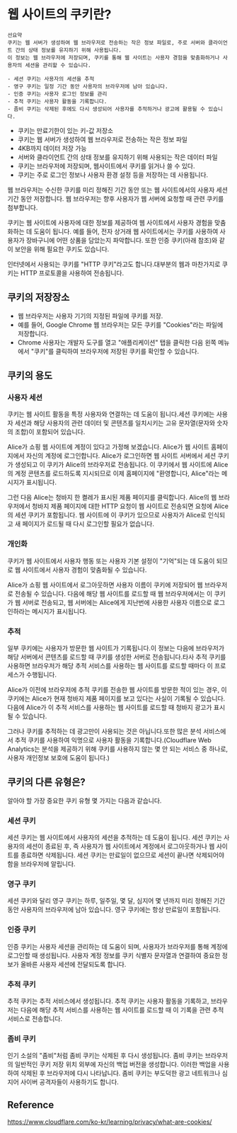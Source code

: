# 웹 사이트의 쿠키란?

```
선요약
쿠키는 웹 서버가 생성하여 웹 브라우저로 전송하는 작은 정보 파일로, 주로 서버와 클라이언트 간의 상태 정보를 유지하기 위해 사용됩니다. 
이 정보는 웹 브라우저에 저장되며, 쿠키를 통해 웹 사이트는 사용자 경험을 맞춤화하거나 사용자의 세션을 관리할 수 있습니다. 

- 세션 쿠키는 사용자의 세션을 추적 
- 영구 쿠키는 일정 기간 동안 사용자의 브라우저에 남아 있습니다. 
- 인증 쿠키는 사용자 로그인 정보를 관리
- 추적 쿠키는 사용자 활동을 기록합니다. 
- 좀비 쿠키는 삭제된 후에도 다시 생성되어 사용자를 추적하거나 광고에 활용될 수 있습니다.

```
- 쿠키는 만료기한이 있는 키-값 저장소 
- 쿠키는 웹 서버가 생성하여 웹 브라우저로 전송하는 작은 정보 파일
- 4KB까지 데이터 저장 가능
- 서버와 클라이언트 간의 상태 정보를 유지하기 위해 사용되는 작은 데이터 파일
- 쿠키는 브라우저에 저장되며, 웹사이트에서 쿠키를 읽거나 쓸 수 있다.
- 쿠키는 주로 로그인 정보나 사용자 환경 설정 등을 저장하는 데 사용됩니다.

 웹 브라우저는 수신한 쿠키를 미리 정해진 기간 동안 또는 웹 사이트에서의 사용자 세션 기간 동안 저장합니다. 웹 브라우저는 향후 사용자가 웹 서버에 요청할 때 관련 쿠키를 첨부합니다.

쿠키는 웹 사이트에 사용자에 대한 정보를 제공하여 웹 사이트에서 사용자 경험을 맞춤화하는 데 도움이 됩니다. 예를 들어, 전자 상거래 웹 사이트에서는 쿠키를 사용하여 사용자가 장바구니에 어떤 상품을 담았는지 파악합니다. 또한 인증 쿠키(아래 참조)와 같이 보안을 위해 필요한 쿠키도 있습니다.

인터넷에서 사용되는 쿠키를 "HTTP 쿠키"라고도 합니다.대부분의 웹과 마찬가지로 쿠키는 HTTP 프로토콜을 사용하여 전송됩니다.

## 쿠키의 저장장소
- 웹 브라우저는 사용자 기기의 지정된 파일에 쿠키를 저장.
- 예를 들어, Google Chrome 웹 브라우저는 모든 쿠키를 "Cookies"라는 파일에 저장합니다.
- Chrome 사용자는 개발자 도구를 열고 "애플리케이션" 탭을 클릭한 다음 왼쪽 메뉴에서 "쿠키"를 클릭하여 브라우저에 저장된 쿠키를 확인할 수 있습니다.

## 쿠키의 용도
### 사용자 세션
 쿠키는 웹 사이트 활동을 특정 사용자와 연결하는 데 도움이 됩니다.세션 쿠키에는 사용자 세션과 해당 사용자의 관련 데이터 및 콘텐츠를 일치시키는 고유 문자열(문자와 숫자의 조합)이 포함되어 있습니다.

Alice가 쇼핑 웹 사이트에 계정이 있다고 가정해 보겠습니다. Alice가 웹 사이트 홈페이지에서 자신의 계정에 로그인합니다. Alice가 로그인하면 웹 사이트 서버에서 세션 쿠키가 생성되고 이 쿠키가 Alice의 브라우저로 전송됩니다. 이 쿠키에서 웹 사이트에 Alice의 계정 콘텐츠를 로드하도록 지시되므로 이제 홈페이지에 "환영합니다, Alice"라는 메시지가 표시됩니다.

그런 다음 Alice는 청바지 한 켤레가 표시된 제품 페이지를 클릭합니다. Alice의 웹 브라우저에서 청바지 제품 페이지에 대한 HTTP 요청이 웹 사이트로 전송되면 요청에 Alice의 세션 쿠키가 포함됩니다. 웹 사이트에 이 쿠키가 있으므로 사용자가 Alice로 인식되고 새 페이지가 로드될 때 다시 로그인할 필요가 없습니다.

### 개인화
 쿠키가 웹 사이트에서 사용자 행동 또는 사용자 기본 설정이 "기억"되는 데 도움이 되므로 웹 사이트에서 사용자 경험이 맞춤화될 수 있습니다.

Alice가 쇼핑 웹 사이트에서 로그아웃하면 사용자 이름이 쿠키에 저장되어 웹 브라우저로 전송될 수 있습니다. 다음에 해당 웹 사이트를 로드할 때 웹 브라우저에서는 이 쿠키가 웹 서버로 전송되고, 웹 서버에는 Alice에게 지난번에 사용한 사용자 이름으로 로그인하라는 메시지가 표시됩니다.

### 추적
 일부 쿠키에는 사용자가 방문한 웹 사이트가 기록됩니다.이 정보는 다음에 브라우저가 해당 서버에서 콘텐츠를 로드할 때 쿠키를 생성한 서버로 전송됩니다.타사 추적 쿠키를 사용하면 브라우저가 해당 추적 서비스를 사용하는 웹 사이트를 로드할 때마다 이 프로세스가 수행됩니다.

Alice가 이전에 브라우저에 추적 쿠키를 전송한 웹 사이트를 방문한 적이 있는 경우, 이 쿠키에는 Alice가 현재 청바지 제품 페이지를 보고 있다는 사실이 기록될 수 있습니다. 다음에 Alice가 이 추적 서비스를 사용하는 웹 사이트를 로드할 때 청바지 광고가 표시될 수 있습니다.

그러나 쿠키를 추적하는 데 광고만이 사용되는 것은 아닙니다.또한 많은 분석 서비스에서 추적 쿠키를 사용하여 익명으로 사용자 활동을 기록합니다.(Cloudflare Web Analytics는 분석을 제공하기 위해 쿠키를 사용하지 않는 몇 안 되는 서비스 중 하나로, 사용자 개인정보 보호에 도움이 됩니다.)

## 쿠키의 다른 유형은?
알아야 할 가장 중요한 쿠키 유형 몇 가지는 다음과 같습니다.

### 세션 쿠키
세션 쿠키는 웹 사이트에서 사용자의 세션을 추적하는 데 도움이 됩니다. 세션 쿠키는 사용자의 세션이 종료된 후, 즉 사용자가 웹 사이트에서 계정에서 로그아웃하거나 웹 사이트를 종료하면 삭제됩니다. 세션 쿠키는 만료일이 없으므로 세션이 끝나면 삭제되어야 함을 브라우저에 알립니다.

### 영구 쿠키
세션 쿠키와 달리 영구 쿠키는 하루, 일주일, 몇 달, 심지어 몇 년까지 미리 정해진 기간 동안 사용자의 브라우저에 남아 있습니다. 영구 쿠키에는 항상 만료일이 포함됩니다.

### 인증 쿠키
인증 쿠키는 사용자 세션을 관리하는 데 도움이 되며, 사용자가 브라우저를 통해 계정에 로그인할 때 생성됩니다. 사용자 계정 정보를 쿠키 식별자 문자열과 연결하여 중요한 정보가 올바른 사용자 세션에 전달되도록 합니다.

### 추적 쿠키
추적 쿠키는 추적 서비스에서 생성됩니다. 추적 쿠키는 사용자 활동을 기록하고, 브라우저는 다음에 해당 추적 서비스를 사용하는 웹 사이트를 로드할 때 이 기록을 관련 추적 서비스로 전송합니다.

### 좀비 쿠키
인기 소설의 "좀비"처럼 좀비 쿠키는 삭제된 후 다시 생성됩니다. 좀비 쿠키는 브라우저의 일반적인 쿠키 저장 위치 외부에 자신의 백업 버전을 생성합니다. 이러한 백업을 사용하여 삭제된 후 브라우저에 다시 나타납니다. 좀비 쿠키는 부도덕한 광고 네트워크나 심지어 사이버 공격자들이 사용하기도 합니다.


## Reference
https://www.cloudflare.com/ko-kr/learning/privacy/what-are-cookies/